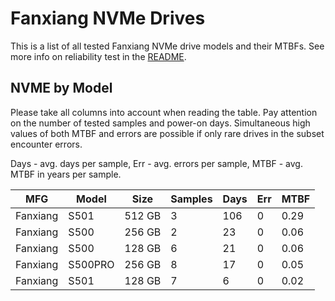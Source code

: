 Fanxiang NVMe Drives
====================

This is a list of all tested Fanxiang NVMe drive models and their MTBFs. See more
info on reliability test in the [README](https://github.com/bsdhw/SMART).

NVME by Model
------------

Please take all columns into account when reading the table. Pay attention on the
number of tested samples and power-on days. Simultaneous high values of both MTBF
and errors are possible if only rare drives in the subset encounter errors.

Days - avg. days per sample,
Err  - avg. errors per sample,
MTBF - avg. MTBF in years per sample.

| MFG       | Model              | Size   | Samples | Days  | Err   | MTBF |
|-----------|--------------------|--------|---------|-------|-------|------|
| Fanxiang  | S501               | 512 GB | 3       | 106   | 0     | 0.29   |
| Fanxiang  | S500               | 256 GB | 2       | 23    | 0     | 0.06   |
| Fanxiang  | S500               | 128 GB | 6       | 21    | 0     | 0.06   |
| Fanxiang  | S500PRO            | 256 GB | 8       | 17    | 0     | 0.05   |
| Fanxiang  | S501               | 128 GB | 7       | 6     | 0     | 0.02   |
